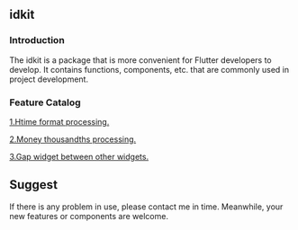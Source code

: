 ## idkit

### Introduction
The idkit is a package that is more convenient for Flutter developers to develop. It contains functions, components, etc. that are commonly used in project development.

### Feature Catalog
[1.Htime format processing.](/readme_md/datetime_readme.md)

[2.Money thousandths processing.](/readme_md/thousands_readme.md)

[3.Gap widget between other widgets.](/readme_md/gap_readme.md)

## Suggest
If there is any problem in use, please contact me in time. Meanwhile, your new features or components are welcome.